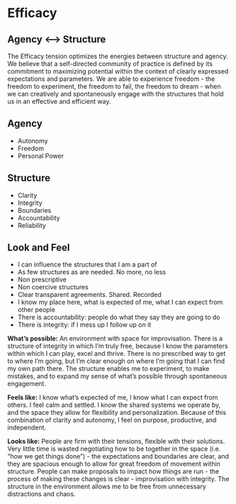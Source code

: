# Efficacy

## Agency &lt;--&gt; Structure

The Efficacy tension optimizes the energies between structure and agency. We believe that a self-directed community of practice is defined by its commitment to maximizing potential within the context of clearly expressed expectations and parameters. We are able to experience freedom - the freedom to experiment, the freedom to fail, the freedom to dream - when we can creatively and spontaneously engage with the structures that hold us in an effective and efficient way.

## Agency

* Autonomy
* Freedom
* Personal Power

## Structure

* Clarity
* Integrity
* Boundaries
* Accountability
* Reliability

## Look and Feel

* I can influence the structures that I am a part of
* As few structures as are needed. No more, no less
* Non prescriptive
* Non coercive structures
* Clear transparent agreements. Shared. Recorded
* I know my place here, what is expected of me, what I can expect from other people
* There is accountability: people do what they say they are going to do
* There is integrity: if I mess up I follow up on it

**What’s possible:** An environment with space for improvisation. There is a structure of integrity in which I’m truly free, because I know the parameters within which I can play, excel and thrive. There is no prescribed way to get to where I’m going, but I’m clear enough on where I’m going that I can find my own path there. The structure enables me to experiment, to make mistakes, and to expand my sense of what’s possible through spontaneous engagement.

**Feels like:** I know what’s expected of me, I know what I can expect from others. I feel calm and settled. I know the shared systems we operate by, and the space they allow for flexibility and personalization. Because of this combination of clarity and autonomy, I feel on purpose, productive, and independent.

**Looks like:** People are firm with their tensions, flexible with their solutions. Very little time is wasted negotiating how to be together in the space \(i.e. “how we get things done”\) - the expectations and boundaries are clear, and they are spacious enough to allow for great freedom of movement within structure. People can make proposals to impact how things are run - the process of making these changes is clear - improvisation with integrity. The structure in the environment allows me to be free from unnecessary distractions and chaos.

